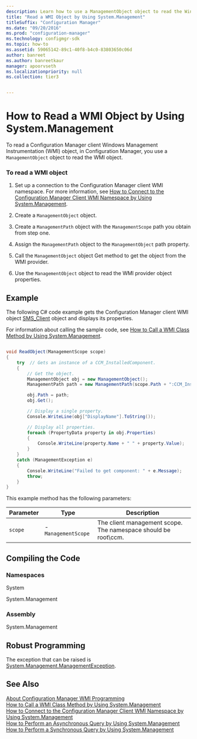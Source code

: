 ```yaml
---
description: Learn how to use a ManagementObject object to read the Windows Management Instrumentation (WMI) object in Configuration Manager.
title: "Read a WMI Object by Using System.Management"
titleSuffix: "Configuration Manager"
ms.date: "09/20/2016"
ms.prod: "configuration-manager"
ms.technology: configmgr-sdk
ms.topic: how-to
ms.assetid: 59065142-89c1-40f8-b4c0-83803650c06d
author: banreet
ms.author: banreetkaur
manager: apoorvseth
ms.localizationpriority: null
ms.collection: tier3


---
```

# How to Read a WMI Object by Using System.Management
To read a Configuration Manager client Windows Management Instrumentation (WMI) object, in Configuration Manager, you use a `ManagementObject` object to read the WMI object.  

### To read a WMI object  

1.  Set up a connection to the Configuration Manager client WMI namespace. For more information, see [How to Connect to the Configuration Manager Client WMI Namespace by Using System.Management](../../../../develop/core/clients/programming/how-to-connect-to-the-client-wmi-namespace.md).  

2.  Create a `ManagementObject` object.  

3.  Create a `ManagementPath` object with the `ManagementScope` path you obtain from step one.  

4.  Assign the `ManagementPath` object to the `ManagementObject` path property.  

5.  Call the `ManagementObject` object Get method to get the object from the WMI provider.  

6.  Use the `ManagementObject` object to read the WMI provider object properties.  

## Example  
 The following C# code example gets the Configuration Manager client WMI object [SMS_Client](../../../../develop/reference/core/clients/client-classes/sms_client-client-wmi-class.md) object and displays its properties.  

 For information about calling the sample code, see [How to Call a WMI Class Method by Using System.Management](../../../../develop/core/clients/programming/how-to-call-a-wmi-class-method-by-using-system.management.md).  

```c#  

void ReadObject(ManagementScope scope)  
{  
    try  // Gets an instance of a CCM_InstalledComponent.  
    {  
        // Get the object.  
        ManagementObject obj = new ManagementObject();  
        ManagementPath path = new ManagementPath(scope.Path + ":CCM_InstalledComponent.Name='SMSClient'");  

        obj.Path = path;  
        obj.Get();  

        // Display a single property.  
        Console.WriteLine(obj["DisplayName"].ToString());  

        // Display all properties.  
        foreach (PropertyData property in obj.Properties)  
        {  
            Console.WriteLine(property.Name + " " + property.Value);  
        }  
    }  
    catch (ManagementException e)  
    {  
        Console.WriteLine("Failed to get component: " + e.Message);  
        throw;  
    }  
}  
```  

 This example method has the following parameters:  

|Parameter|Type|Description|  
|---------------|----------|-----------------|  
|`scope`|-   `ManagementScope`|The client management scope. The namespace should be root\ccm.|  

## Compiling the Code  

### Namespaces  
 System  

 System.Management  

### Assembly  
 System.Management  

## Robust Programming  
 The exception that can be raised is [System.Management.ManagementException](/dotnet/api/system.management.managementexception).  

## See Also  
 [About Configuration Manager WMI Programming](../../../../develop/core/clients/programming/about-configuration-manager-wmi-programming.md)   
 [How to Call a WMI Class Method by Using System.Management](../../../../develop/core/clients/programming/how-to-call-a-wmi-class-method-by-using-system.management.md)   
 [How to Connect to the Configuration Manager Client WMI Namespace by Using System.Management](../../../../develop/core/clients/programming/how-to-connect-to-the-client-wmi-namespace.md)   
 [How to Perform an Asynchronous Query by Using System.Management](../../../../develop/core/clients/programming/how-to-perform-an-asynchronous-query-by-using-system.management.md)   
 [How to Perform a Synchronous Query by Using System.Management](../../../../develop/core/clients/programming/how-to-perform-a-synchronous-query-by-using-system.management.md)
